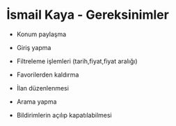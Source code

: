 # İsmail Kaya - Gereksinimler
- Konum paylaşma
- Giriş yapma
- Filtreleme işlemleri (tarih,fiyat,fiyat aralığı)
- Favorilerden kaldırma
- İlan düzenlenmesi
- Arama yapma

- Bildirimlerin açılıp kapatılabilmesi